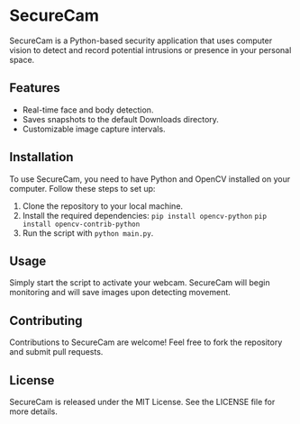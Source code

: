 # SecureCam

SecureCam is a Python-based security application that uses computer vision to detect and record potential intrusions or presence in your personal space.

## Features
- Real-time face and body detection.
- Saves snapshots to the default Downloads directory.
- Customizable image capture intervals.

## Installation

To use SecureCam, you need to have Python and OpenCV installed on your computer. Follow these steps to set up:

1. Clone the repository to your local machine.
2. Install the required dependencies:
   `pip install opencv-python`
   `pip install opencv-contrib-python` 
3. Run the script with `python main.py`.

## Usage

Simply start the script to activate your webcam. SecureCam will begin monitoring and will save images upon detecting movement.

## Contributing

Contributions to SecureCam are welcome! Feel free to fork the repository and submit pull requests.

## License

SecureCam is released under the MIT License. See the LICENSE file for more details.

